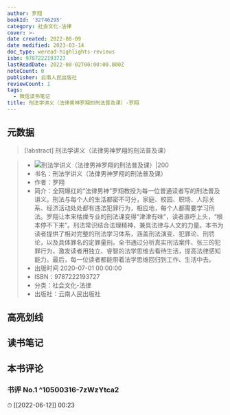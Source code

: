 ```yaml
---
author: 罗翔
bookId: '32746295'
category: 社会文化-法律
cover: >-
date created: 2022-08-09
date modified: 2023-03-14
doc_type: weread-highlights-reviews
isbn: 9787222193727
lastReadDate: 2022-08-02T00:00:00.000Z
noteCount: 0
publisher: 云南人民出版社
reviewCount: 1
tags:
  - 微信读书笔记
title: 刑法学讲义（法律男神罗翔的刑法普及课）-罗翔
---
```


## 元数据

>[!abstract] 刑法学讲义（法律男神罗翔的刑法普及课）

> - ![刑法学讲义（法律男神罗翔的刑法普及课）|200](https://wfqqreader-1252317822.image.myqcloud.com/cover/295/32746295/t7_32746295.jpg)
> - 书名：刑法学讲义（法律男神罗翔的刑法普及课）
> - 作者：罗翔
> - 简介：全网爆红的“法律男神”罗翔教授为每一位普通读者写的刑法普及讲义。刑法与每个人的生活都密不可分，家庭、校园、职场、人际关系、经济活动处处都有违法犯罪行为，相应地，每个人都需要学习刑法。罗翔让本来枯燥专业的刑法课变得“津津有味”，读者直呼上头，“根本停不下来”。刑法常识结合法理精神，兼具法律与人文的力量。本书为读者提供了相对完整的刑法学习体系，涵盖刑法演变、犯罪论、刑罚论，以及具体罪名的定罪量刑。全书通过分析真实刑法案件、张三的犯罪行为，激发读者用独立、睿智的法学思维去看待生活，提高法律感知能力。最后，每一位读者都能带着法学思维回归到工作、生活中去。
> - 出版时间 2020-07-01 00:00:00
> - ISBN：9787222193727
> - 分类：社会文化-法律
> - 出版社：云南人民出版社

## 高亮划线

## 读书笔记

## 本书评论

### 书评 No.1 ^10500316-7zWzYtca2

⏱ [[2022-06-12]] 00:23
